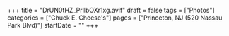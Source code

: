 +++
title = "DrUN0tHZ_PrllbOXr1xg.avif"
draft = false
tags = ["Photos"]
categories = ["Chuck E. Cheese's"]
pages = ["Princeton, NJ (520 Nassau Park Blvd)"]
startDate = ""
+++
